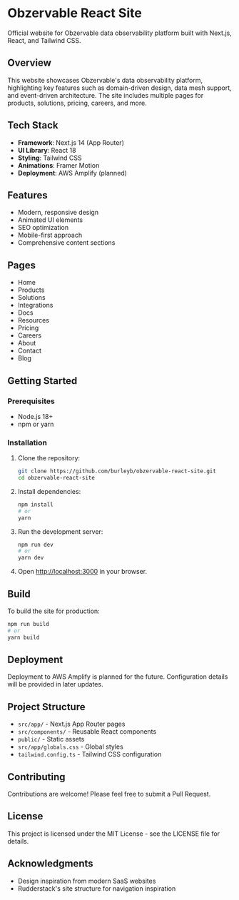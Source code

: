# Obzervable React Site

Official website for Obzervable data observability platform built with Next.js, React, and Tailwind CSS.

## Overview

This website showcases Obzervable's data observability platform, highlighting key features such as domain-driven design, data mesh support, and event-driven architecture. The site includes multiple pages for products, solutions, pricing, careers, and more.

## Tech Stack

- **Framework**: Next.js 14 (App Router)
- **UI Library**: React 18
- **Styling**: Tailwind CSS
- **Animations**: Framer Motion
- **Deployment**: AWS Amplify (planned)

## Features

- Modern, responsive design
- Animated UI elements
- SEO optimization
- Mobile-first approach
- Comprehensive content sections

## Pages

- Home
- Products
- Solutions
- Integrations
- Docs
- Resources
- Pricing
- Careers
- About
- Contact
- Blog

## Getting Started

### Prerequisites

- Node.js 18+
- npm or yarn

### Installation

1. Clone the repository:
   ```bash
   git clone https://github.com/burleyb/obzervable-react-site.git
   cd obzervable-react-site
   ```

2. Install dependencies:
   ```bash
   npm install
   # or
   yarn
   ```

3. Run the development server:
   ```bash
   npm run dev
   # or
   yarn dev
   ```

4. Open [http://localhost:3000](http://localhost:3000) in your browser.

## Build

To build the site for production:

```bash
npm run build
# or
yarn build
```

## Deployment

Deployment to AWS Amplify is planned for the future. Configuration details will be provided in later updates.

## Project Structure

- `src/app/` - Next.js App Router pages
- `src/components/` - Reusable React components
- `public/` - Static assets
- `src/app/globals.css` - Global styles
- `tailwind.config.ts` - Tailwind CSS configuration

## Contributing

Contributions are welcome! Please feel free to submit a Pull Request.

## License

This project is licensed under the MIT License - see the LICENSE file for details.

## Acknowledgments

- Design inspiration from modern SaaS websites
- Rudderstack's site structure for navigation inspiration
